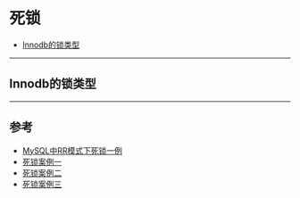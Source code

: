 # <a name="top">死锁</a>

+ <a href="#innodb-lock">Innodb的锁类型</a>









----

## <a name="innodb-lock">Innodb的锁类型</a>













----

## <a name="reference">参考</a>

+ <a href="https://mp.weixin.qq.com/s?__biz=MzI4NjExMDA4NQ==&mid=2648453552&idx=1&sn=b6e68345edb3b8e4b0bb366405cde071&chksm=f3c9695ac4bee04cf1ce6f7d70a7b9d6acba64e6dc209d783d493a78c9cdd7432b9748750e7d&mpshare=1&scene=1&srcid=1106ksm2FyOcBBqrKumeUIYR&sharer_sharetime=1604642485044&sharer_shareid=97fc2856e7b026a4fb9b5b573ad33e20&key=0fc8929eb7125045e7c7eb3b771044cbbdfe98ccdd6382e609b44caee5dd62e248b75bfb1abcd4f0f77cb158f519237df792cb2efbc62655812be7c11012537e877b7043d20c34a1ec266b45ce512c83e96a1b10b38b404cd2906fb60d7f3f84b8e2367a6d6a1c2ba2d71e28022836bf6bc2700e8c8a4b822a843afe61e363d6&ascene=1&uin=MjYwMDQwMjYzNA%3D%3D&devicetype=Windows+10+x64&version=63000039&lang=zh_CN&exportkey=AwwFKZ9GW8CgS1rLlJkyWpQ%3D&pass_ticket=eh81slXMgWL3llGlG9n7U8oQC8B8bYCUcAPjAbCsX%2BN4kT9XVXW8ciNpR%2Fa2bnht&wx_header=0">MySQL中RR模式下死锁一例</a>
+ <a href="https://mp.weixin.qq.com/s?__biz=MjM5NzAzMTY4NQ==&mid=2653934297&idx=1&sn=1b4415f14d1350a00cf4866817d2395e&chksm=bd3b48b38a4cc1a57f5e3bdbacb09c3ced1bf70484aca7de764c651e2ce40688ad7aa90704b3&mpshare=1&scene=1&srcid=0821Tdh3dDyWneyonxBs34F2&sharer_sharetime=1598838116220&sharer_shareid=97fc2856e7b026a4fb9b5b573ad33e20&key=acb454f1294cbca39dfcea6ecdfce466f49d71668e2a56aa10e6ccc014d6992478ea44745de0740311f4f9ebf2e7b0defcc122cfd39e700e9e7545cefca3acf9fa4a720031503ee1d707da9a3270c8f59634a3338a0172a20afde36fc504ec5b65dee72ed928349a2c0d601c15fcbca39db445f2a170e095ae6e1cee0f055150&ascene=1&uin=MjYwMDQwMjYzNA%3D%3D&devicetype=Windows+10+x64&version=63000039&lang=zh_CN&exportkey=A1kF3q3xRKn%2BpAjBE7XgXrA%3D&pass_ticket=eh81slXMgWL3llGlG9n7U8oQC8B8bYCUcAPjAbCsX%2BN4kT9XVXW8ciNpR%2Fa2bnht&wx_header=0">死锁案例一</a>
+ <a href="https://mp.weixin.qq.com/s?__biz=MjM5NzAzMTY4NQ==&mid=2653934344&idx=1&sn=9b1a4ec019b19dd8a8367e34e3b11ee6&chksm=bd3b49628a4cc0742336c9684c704012198da94e28aff48be179b553e2557cd2a125fd13232d&mpshare=1&scene=1&srcid=0831t7IVihW50Z9FjXGwoS2y&sharer_sharetime=1598857930620&sharer_shareid=97fc2856e7b026a4fb9b5b573ad33e20&key=3f5a89b6b3fbe8f13f787f1a38d77fb469923620385efea0ab2fe3fa96168acdab0718a4cff779cf88b0c86f82b92f87c371db397fa31ec76240c2fd6557995f654cf8a984a5a595e85bbad7151857de809bb7f04563460552b6e60403474546d397fab4c9eab7e5c8bb2dce67eab7030c099b8d2a3e315f55273a293a313ac5&ascene=1&uin=MjYwMDQwMjYzNA%3D%3D&devicetype=Windows+10+x64&version=63000039&lang=zh_CN&exportkey=A86I6Cwu3etoTdGHAUlsoh4%3D&pass_ticket=eh81slXMgWL3llGlG9n7U8oQC8B8bYCUcAPjAbCsX%2BN4kT9XVXW8ciNpR%2Fa2bnht&wx_header=0">死锁案例二</a>
+ <a href="https://mp.weixin.qq.com/s?__biz=MjM5NzAzMTY4NQ==&mid=2653934380&idx=1&sn=3266e158add079c382329644e65d5318&chksm=bd3b49468a4cc050c699592a4970a33c61db386589f6199b8d9d6a0b1ac4eb3aabc5d52aa3dc&mpshare=1&scene=1&srcid=08318DanH7DyPZoZUSc7aIzb&sharer_sharetime=1598804242284&sharer_shareid=97fc2856e7b026a4fb9b5b573ad33e20&key=99eb9f72cf4534e24f1b7bf320b59d26da47a4e9d1c2b8a6af1bc9c2427dd9ea96491b0a1a40336d6367647da74b866eb2a4bf2be3eaeb04fea06ee5c735de768093379606d768a21675a29f82737d2a9d04e467dafaf846ef4f5880d100e12c0e761aae8b48f701b62a97a2527eb7853644a14b1cb82d43c0eb49ec9639e250&ascene=1&uin=MjYwMDQwMjYzNA%3D%3D&devicetype=Windows+10+x64&version=63000039&lang=zh_CN&exportkey=A1YtCnc9uy0kgmLElZeckUY%3D&pass_ticket=eh81slXMgWL3llGlG9n7U8oQC8B8bYCUcAPjAbCsX%2BN4kT9XVXW8ciNpR%2Fa2bnht&wx_header=0">死锁案例三</a>